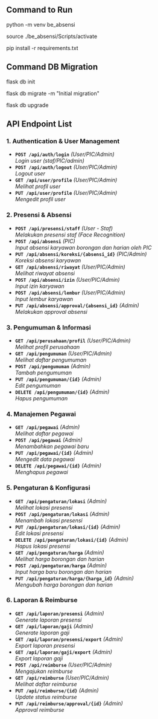 ## Command to Run 

python -m venv be_absensi

source ./be_absensi/Scripts/activate

pip install -r requirements.txt

## Command DB Migration

flask db init

flask db migrate -m "Initial migration"

flask db upgrade

## API Endpoint List

### **1. Authentication & User Management**
- **`POST /api/auth/login`** *(User/PIC/Admin)*  
  *Login user (staf/PIC/admin)*
- **`POST /api/auth/logout`** *(User/PIC/Admin)*  
  *Logout user*
- **`GET /api/user/profile`** *(User/PIC/Admin)*  
  *Melihat profil user*
- **`PUT /api/user/profile`** *(User/PIC/Admin)*  
  *Mengedit profil user*

### **2. Presensi & Absensi**
- **`POST /api/presensi/staff`** *(User - Staf)*  
  *Melakukan presensi staf (Face Recognition)*
- **`POST /api/absensi`** *(PIC)*  
  *Input absensi karyawan borongan dan harian oleh PIC*
- **`PUT /api/absensi/koreksi/{absensi_id}`** *(PIC/Admin)*  
  *Koreksi absensi karyawan*
- **`GET /api/absensi/riwayat`** *(User/PIC/Admin)*  
  *Melihat riwayat absensi*
- **`POST /api/absensi/izin`** *(User/PIC/Admin)*  
  *Input izin karyawan*
- **`POST /api/absensi/lembur`** *(User/PIC/Admin)*  
  *Input lembur karyawan*
- **`PUT /api/absensi/approval/{absensi_id}`** *(Admin)*  
  *Melakukan approval absensi*

### **3. Pengumuman & Informasi**
- **`GET /api/perusahaan/profil`** *(User/PIC/Admin)*  
  *Melihat profil perusahaan*
- **`GET /api/pengumuman`** *(User/PIC/Admin)*  
  *Melihat daftar pengumuman*
- **`POST /api/pengumuman`** *(Admin)*  
  *Tambah pengumuman*
- **`PUT /api/pengumuman/{id}`** *(Admin)*  
  *Edit pengumuman*
- **`DELETE /api/pengumuman/{id}`** *(Admin)*  
  *Hapus pengumuman*

### **4. Manajemen Pegawai**
- **`GET /api/pegawai`** *(Admin)*  
  *Melihat daftar pegawai*
- **`POST /api/pegawai`** *(Admin)*  
  *Menambahkan pegawai baru*
- **`PUT /api/pegawai/{id}`** *(Admin)*  
  *Mengedit data pegawai*
- **`DELETE /api/pegawai/{id}`** *(Admin)*  
  *Menghapus pegawai*

### **5. Pengaturan & Konfigurasi**
- **`GET /api/pengaturan/lokasi`** *(Admin)*  
  *Melihat lokasi presensi*
- **`POST /api/pengaturan/lokasi`** *(Admin)*  
  *Menambah lokasi presensi*
- **`PUT /api/pengaturan/lokasi/{id}`** *(Admin)*  
  *Edit lokasi presensi*
- **`DELETE /api/pengaturan/lokasi/{id}`** *(Admin)*  
  *Hapus lokasi presensi*
- **`GET /api/pengaturan/harga`** *(Admin)*  
  *Melihat harga borongan dan harian*
- **`POST /api/pengaturan/harga`** *(Admin)*  
  *Input harga baru borongan dan harian*
- **`PUT /api/pengaturan/harga/{harga_id}`** *(Admin)*  
  *Mengubah harga borongan dan harian*

### **6. Laporan & Reimburse**
- **`GET /api/laporan/presensi`** *(Admin)*  
  *Generate laporan presensi*
- **`GET /api/laporan/gaji`** *(Admin)*  
  *Generate laporan gaji*
- **`GET /api/laporan/presensi/export`** *(Admin)*  
  *Export laporan presensi*
- **`GET /api/laporan/gaji/export`** *(Admin)*  
  *Export laporan gaji*
- **`POST /api/reimburse`** *(User/PIC/Admin)*  
  *Mengajukan reimburse*
- **`GET /api/reimburse`** *(User/PIC/Admin)*  
  *Melihat daftar reimburse*
- **`PUT /api/reimburse/{id}`** *(Admin)*  
  *Update status reimburse*
- **`PUT /api/reimburse/approval/{id}`** *(Admin)*  
  *Approval reimburse*





